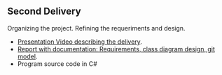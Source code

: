 ## Second Delivery

Organizing the project. Refining the requeriments and design.

- [Presentation Video describing the delivery]().
- [Report with documentation: Requirements, class diagram design, git model]().
- Program source code in C#
